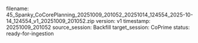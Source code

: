 filename: 45_Spanky_CoCorePlanning_20251009_201052_20251014_124554_2025-10-14_124554_v1_20251009_201052.zip
version: v1
timestamp: 20251009_201052
source_session: Backfill
target_session: CoPrime
status: ready-for-ingestion
